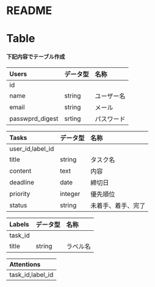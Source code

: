 # README

# Table 
#### 下記内容でテーブル作成

|Users|データ型|名称|
|:--|:--|:--|
|id|||
|name|string|ユーザー名|
|email|string|メール|
|passwprd_digest|srting|パスワード|
 

|Tasks|データ型|名称|
|:--|:--|:--|
|user_id,label_id|||
|title|string|タスク名|
|content|text|内容|
|deadline|date|締切日|
|priority|integer|優先順位|
|status|string|未着手、着手、完了|


|Labels|データ型|名称|
|:--|:--|:--|
|task_id|||
|title|string|ラベル名|

|Attentions|
|:--|
|task_id,label_id|

